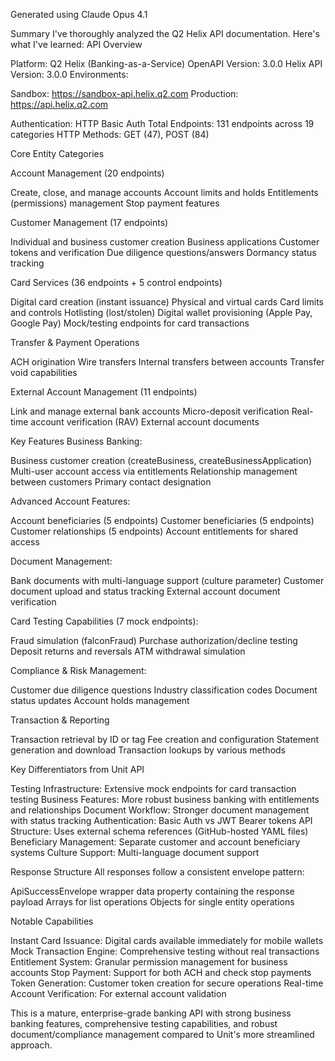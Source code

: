 Generated using Claude Opus 4.1

Summary
I've thoroughly analyzed the Q2 Helix API documentation. Here's what I've learned:
API Overview

Platform: Q2 Helix (Banking-as-a-Service)
OpenAPI Version: 3.0.0
Helix API Version: 3.0.0
Environments:

Sandbox: https://sandbox-api.helix.q2.com
Production: https://api.helix.q2.com


Authentication: HTTP Basic Auth
Total Endpoints: 131 endpoints across 19 categories
HTTP Methods: GET (47), POST (84)

Core Entity Categories

Account Management (20 endpoints)

Create, close, and manage accounts
Account limits and holds
Entitlements (permissions) management
Stop payment features


Customer Management (17 endpoints)

Individual and business customer creation
Business applications
Customer tokens and verification
Due diligence questions/answers
Dormancy status tracking


Card Services (36 endpoints + 5 control endpoints)

Digital card creation (instant issuance)
Physical and virtual cards
Card limits and controls
Hotlisting (lost/stolen)
Digital wallet provisioning (Apple Pay, Google Pay)
Mock/testing endpoints for card transactions


Transfer & Payment Operations

ACH origination
Wire transfers
Internal transfers between accounts
Transfer void capabilities


External Account Management (11 endpoints)

Link and manage external bank accounts
Micro-deposit verification
Real-time account verification (RAV)
External account documents



Key Features
Business Banking:

Business customer creation (createBusiness, createBusinessApplication)
Multi-user account access via entitlements
Relationship management between customers
Primary contact designation

Advanced Account Features:

Account beneficiaries (5 endpoints)
Customer beneficiaries (5 endpoints)
Customer relationships (5 endpoints)
Account entitlements for shared access

Document Management:

Bank documents with multi-language support (culture parameter)
Customer document upload and status tracking
External account document verification

Card Testing Capabilities (7 mock endpoints):

Fraud simulation (falconFraud)
Purchase authorization/decline testing
Deposit returns and reversals
ATM withdrawal simulation

Compliance & Risk Management:

Customer due diligence questions
Industry classification codes
Document status updates
Account holds management

Transaction & Reporting

Transaction retrieval by ID or tag
Fee creation and configuration
Statement generation and download
Transaction lookups by various methods

Key Differentiators from Unit API

Testing Infrastructure: Extensive mock endpoints for card transaction testing
Business Features: More robust business banking with entitlements and relationships
Document Workflow: Stronger document management with status tracking
Authentication: Basic Auth vs JWT Bearer tokens
API Structure: Uses external schema references (GitHub-hosted YAML files)
Beneficiary Management: Separate customer and account beneficiary systems
Culture Support: Multi-language document support

Response Structure
All responses follow a consistent envelope pattern:

ApiSuccessEnvelope wrapper
data property containing the response payload
Arrays for list operations
Objects for single entity operations

Notable Capabilities

Instant Card Issuance: Digital cards available immediately for mobile wallets
Mock Transaction Engine: Comprehensive testing without real transactions
Entitlement System: Granular permission management for business accounts
Stop Payment: Support for both ACH and check stop payments
Token Generation: Customer token creation for secure operations
Real-time Account Verification: For external account validation

This is a mature, enterprise-grade banking API with strong business banking features, comprehensive testing capabilities, and robust document/compliance management compared to Unit's more streamlined approach.